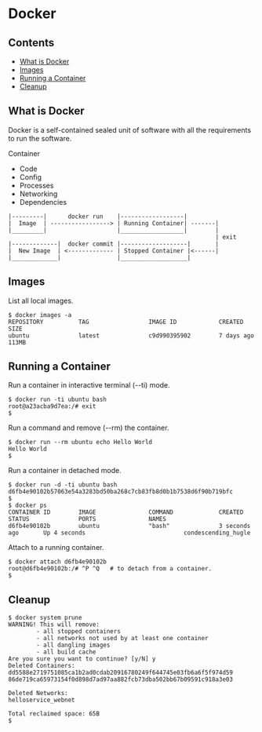 # Docker

## Contents

* [What is Docker](#what-is-docker)
* [Images](#images)
* [Running a Container](#running-a-container)
* [Cleanup](#cleanup)

## What is Docker

Docker is a self-contained sealed unit of software with all the requirements to run the software.

Container

* Code
* Config
* Processes
* Networking
* Dependencies

```
|---------|      docker run    |------------------|
|  Image  | -----------------> | Running Container| -------|
|_________|                    |__________________|        | 
                                                           | exit
|-------------|  docker commit |-------------------|       |
|  New Image  | <------------- | Stopped Container |<------|
|_____________|                |___________________|   
```

## Images

List all local images.

```
$ docker images -a
REPOSITORY          TAG                 IMAGE ID            CREATED             SIZE
ubuntu              latest              c9d990395902        7 days ago          113MB
```

## Running a Container

Run a container in interactive terminal (--ti) mode.

```
$ docker run -ti ubuntu bash
root@a23acba9d7ea:/# exit
$
```

Run a command and remove (--rm) the container.

```
$ docker run --rm ubuntu echo Hello World
Hello World
$
```

Run a container in detached mode.

```
$ docker run -d -ti ubuntu bash
d6fb4e90102b57063e54a3283bd50ba268c7cb83fb8d0b1b7538d6f90b719bfc
$
$ docker ps
CONTAINER ID        IMAGE               COMMAND             CREATED             STATUS              PORTS               NAMES
d6fb4e90102b        ubuntu              "bash"              3 seconds ago       Up 4 seconds                            condescending_hugle
```

Attach to a running container.

```
$ docker attach d6fb4e90102b
root@d6fb4e90102b:/# ^P ^Q   # to detach from a container.
$
```

## Cleanup

```
$ docker system prune
WARNING! This will remove:
        - all stopped containers
        - all networks not used by at least one container
        - all dangling images
        - all build cache
Are you sure you want to continue? [y/N] y
Deleted Containers:
dd5588e2719751085ca1b2ad0cdab20916780249f644745e03fb6a6f5f974d59
86de719ca65973154f0d898d7ad97aa882fcb73dba502bb67b09591c918a3e03

Deleted Networks:
helloservice_webnet

Total reclaimed space: 65B
$
```
